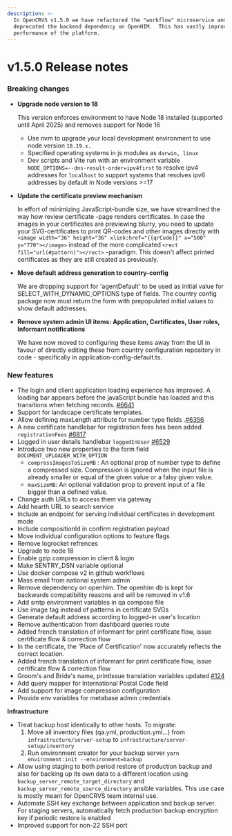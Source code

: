 ```yaml
---
description: >-
  In OpenCRVS v1.5.0 we have refactored the "workflow" microservice and
  deprecated the backend dependency on OpenHIM.  This has vastly improved the
  performance of the platform.
---
```


# v1.5.0 Release notes

### Breaking changes

*   **Upgrade node version to 18**

    This version enforces environment to have Node 18 installed (supported until April 2025) and removes support for Node 16

    * Use nvm to upgrade your local development environment to use node version `18.19.x.`
    * Specified operating systems in js modules as `darwin, linux`
    * Dev scripts and Vite run with an environment variable `NODE_OPTIONS=--dns-result-order=ipv4first` to resolve ipv4 addresses for `localhost` to support systems that resolves ipv6 addresses by default in Node versions >=17
*   **Update the certificate preview mechanism**

    In effort of minimizing JavaScript-bundle size, we have streamlined the way how review certificate -page renders certificates. In case the images in your certificates are previewing blurry, you need to update your SVG-certificates to print QR-codes and other images directly with `<image width="36" height="36" xlink:href="{{qrCode}}" x="500" y="770"></image>` instead of the more complicated `<rect fill="url(#pattern)"></rect>` -paradigm. This doesn't affect printed certificates as they are still created as previously.
*   **Move default address generation to country-config**

    We are dropping support for 'agentDefault' to be used as initial value for SELECT\_WITH\_DYNAMIC\_OPTIONS type of fields. The country config package now must return the form with prepopulated initial values to show default addresses.
*   **Remove system admin UI items: Application, Certificates, User roles, Informant notifications**

    We have now moved to configuring these items away from the UI in favour of directly editing these from country configuration repository in code - specifically in application-config-default.ts.

### New features

* The login and client application loading experience has improved. A loading bar appears before the javaScript bundle has loaded and this transitions when fetching records. [#6641](https://github.com/opencrvs/opencrvs-core/issues/6641)
* Support for landscape certificate templates.
* Allow defining maxLength attribute for number type fields .[#6356](https://github.com/opencrvs/opencrvs-core/issues/6356)
* A new certificate handlebar for registration fees has been added `registrationFees` [#6817](https://github.com/opencrvs/opencrvs-core/issues/6817)
* Logged in user details handlebar `loggedInUser` [#6529](https://github.com/opencrvs/opencrvs-core/issues/6529)
* Introduce two new properties to the form field `DOCUMENT_UPLOADER_WITH_OPTION`
  * `compressImagesToSizeMB` : An optional prop of number type to define a compressed size. Compression is ignored when the input file is already smaller or equal of the given value or a falsy given value.
  * `maxSizeMB`: An optional validation prop to prevent input of a file bigger than a defined value.
* Change auth URLs to access them via gateway
* Add hearth URL to search service
* Include an endpoint for serving individual certificates in development mode
* Include compositionId in confirm registration payload
* Move individual configuration options to feature flags
* Remove logrocket refrences
* Upgrade to node 18
* Enable gzip compression in client & login
* Make SENTRY\_DSN variable optional
* Use docker compose v2 in github workflows
* Mass email from national system admin
* Remove dependency on openhim. The openhim db is kept for backwards compatibility reasons and will be removed in v1.6
* Add smtp environment variables in qa compose file
* Use image tag instead of patterns in certificate SVGs
* Generate default address according to logged-in user's location
* Remove authentication from dashboard queries route
* Added french translation of informant for print certificate flow, issue certificate flow & correction flow
* In the certificate, the 'Place of Certification' now accurately reflects the correct location.
* Added french translation of informant for print certificate flow, issue certificate flow & correction flow
* Groom's and Bride's name, printIssue translation variables updated [#124](https://github.com/opencrvs/opencrvs-countryconfig/pull/124)
* Add query mapper for International Postal Code field
* Add support for image compression configuration
* Provide env variables for metabase admin credentials

**Infrastructure**

* Treat backup host identically to other hosts. To migrate:
  1. Move all inventory files (qa.yml, production.yml...) from `infrastructure/server-setup` to `infrastructure/server-setup/inventory`
  2. Run environment creator for your backup server `yarn environment:init --environment=backup`
* Allow using staging to both period restore of production backup and also for backing up its own data to a different location using `backup_server_remote_target_directory` and `backup_server_remote_source_directory` ansible variables. This use case is mostly meant for OpenCRVS team internal use.
* Automate SSH key exchange between application and backup server. For staging servers, automatically fetch production backup encryption key if periodic restore is enabled
* Improved support for non-22 SSH port
